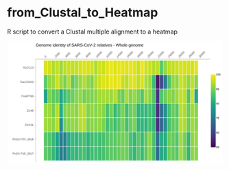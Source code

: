 # from_Clustal_to_Heatmap
R script to convert a Clustal multiple alignment to a heatmap

<img src="SARS2_relatives.Whole_Genome.png">
